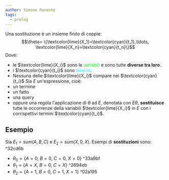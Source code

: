 ```yaml
---
author: Simone Parente
tags:
  - prolog
---
```


Una sostituzione è un insieme finito di coppie:
$$\theta= \{\textcolor{lime}{X_1}=\textcolor{cyan}{t_1},\ldots, \textcolor{lime}{X_n}=\textcolor{cyan}{t_n}\}$$
Dove:
- le $\textcolor{lime}{X_i}$ sono le <span style="color:lime">variabili</span> e sono tutte **diverse tra loro**.
- i $\textcolor{cyan}{t_i}$ sono  <span style="color:cyan">termini</span>.
- Nessuna delle  $\textcolor{lime}{X_i}$ compare nei $\textcolor{cyan}{t_i}$
Sia $E$ un'espressione, cioè:
- un termine
- un fatto
- una query
- oppure una regola
l'applicazione di $\theta$ ad $E$, denotata con $E \theta$, **sostituisce** tutte le occorrenze della variabili $\textcolor{lime}{X_i}$ in $E$ con i corrispettivi termini $\textcolor{cyan}{t_i}$.

## Esempio
Sia $E_1 = sum(A,B,C)$ e $E_2 = sum(X,0,X)$.
Esempi di **sostituzioni** sono: ^32cd6b
- $\theta_0 =\{ A=0,\; B=0,\; C=0,\; X=0\}$ ^33a9bf
- $\theta_1=\{A=X,\; B=0,\; C=X\}$ ^2694eb
- $\theta_2=\{A=1,\; B=0,\; C=1,\; X=1\}$ ^02a195